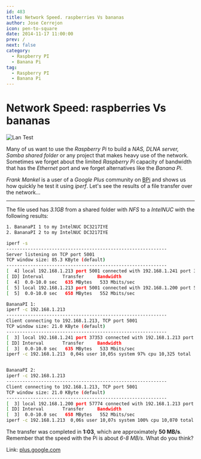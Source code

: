 ```yaml
---
id: 483
title: Network Speed. raspberries Vs bananas
author: Jose Cerrejon
icon: pen-to-square
date: 2014-11-17 11:00:00
prev: /
next: false
category:
  - Raspberry PI
  - Banana Pi
tag:
  - Raspberry PI
  - Banana Pi
---
```


# Network Speed: raspberries Vs bananas

![Lan Test](/images/2014/11/Pi_LanTest.png)

Many of us want to use the *Raspberry Pi* to build a *NAS, DLNA server, Samba shared folder* or any project that makes heavy use of the network. Sometimes we forget about the limited *Raspberry Pi* capacity of bandwidth that has the *Ethernet* port and we forget alternatives like the *Banana Pi*.

*Frank Mankel* is a user of a *Google Plus* community on [BPi](https://plus.google.com/communities/116770564125019694131) and shows us how quickly he test it using *iperf*. Let's see the results of a file transfer over the network...

- - -
The file used has *3.1GB* from a shared folder with *NFS* to a *IntelNUC* with the following results:

```bash
1. BananaPI 1 to my IntelNUC DC3217IYE
2. BananaPI 2 to my IntelNUC DC3217IYE

iperf -s
------------------------------------------------------------
Server listening on TCP port 5001
TCP window size: 85.3 KByte (default)
------------------------------------------------------------
[  4] local 192.168.1.213 port 5001 connected with 192.168.1.241 port 37353
[ ID] Interval       Transfer     Bandwidth
[  4]  0.0-10.0 sec   635 MBytes   533 Mbits/sec
[  5] local 192.168.1.213 port 5001 connected with 192.168.1.200 port 57774
[  5]  0.0-10.0 sec   658 MBytes   552 Mbits/sec

BananaPI 1:
iperf -c 192.168.1.213
------------------------------------------------------------
Client connecting to 192.168.1.213, TCP port 5001
TCP window size: 21.0 KByte (default)
------------------------------------------------------------
[  3] local 192.168.1.241 port 37353 connected with 192.168.1.213 port 5001
[ ID] Interval       Transfer     Bandwidth
[  3]  0.0-10.0 sec   635 MBytes   533 Mbits/sec
iperf -c 192.168.1.213  0,04s user 10,05s system 97% cpu 10,325 total


BananaPI 2:
iperf -c 192.168.1.213
------------------------------------------------------------
Client connecting to 192.168.1.213, TCP port 5001
TCP window size: 21.0 KByte (default)
------------------------------------------------------------
[  3] local 192.168.1.200 port 57774 connected with 192.168.1.213 port 5001
[ ID] Interval       Transfer     Bandwidth
[  3]  0.0-10.0 sec   658 MBytes   552 Mbits/sec
iperf -c 192.168.1.213  0,06s user 10,07s system 100% cpu 10,070 total
```

The transfer was completed in **1:03**, which are approximately **50 MB/s**. Remember that the speed with the Pi is about *6-8 MB/s*. What do you think?

Link: [plus.google.com](https://plus.google.com/106041080497354187726/posts/92qfxowj4dx)